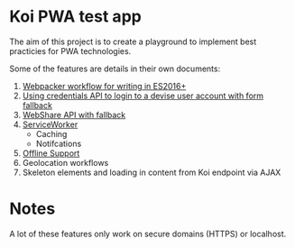 # Koi PWA test app

The aim of this project is to create a playground to implement best practicies for PWA technologies. 

Some of the features are details in their own documents:

1. [Webpacker workflow for writing in ES2016+](docs/WEBPACKER.md)  
1. [Using credentials API to login to a devise user account with form fallback](docs/CREDENTIALS.md)  
1. [WebShare API with fallback](docs/WEBSHARE.md)  
1. [ServiceWorker](docs/SERVICEWORKER.md)  
    - Caching
    - Notifcations 
1. [Offline Support](docs/OFFLINE.md)  
1. Geolocation workflows 
1. Skeleton elements and loading in content from Koi endpoint via AJAX 

# Notes

A lot of these features only work on secure domains (HTTPS) or localhost.  
